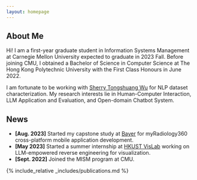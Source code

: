 ```yaml
---
layout: homepage
---
```


## About Me

Hi! I am a first-year graduate student in Information Systems Management at Carnegie Mellon University expected to graduate in 2023 Fall. Before joining CMU, I obtained a Bachelor of Science in Computer Science at The Hong Kong Polytechnic University with the First Class Honours in June 2022. 

I am fortunate to be working with [Sherry Tongshuang Wu](https://www.cs.cmu.edu/~sherryw/) for NLP dataset characterization. My research interests lie in Human-Computer Interaction, LLM Application and Evaluation, and Open-domain Chatbot System.



<!--- ## Research Interests --->
<!--- - **Computer Vision:** image recognition, image generation, video captioning --->
<!--- - **Machine Learning:** meta-learning, incremental learning, transfer learning --->

## News

- **[Aug. 2023]** Started my capstone study at [Bayer](https://www.bayer.com/en/) for myRadiology360 cross-platform mobile application development.
- **[May 2023]** Started a summer internship at [HKUST VisLab](http://vis.cse.ust.hk/) working on LLM-empowered reverse engineering for visualization.
- **[Sept. 2022]** Joined the MISM program at CMU.


<!--- {% include_relative _includes/projects.md %}  --->
{% include_relative _includes/publications.md %}
<!--- {% include_relative _includes/services.md %} --->
